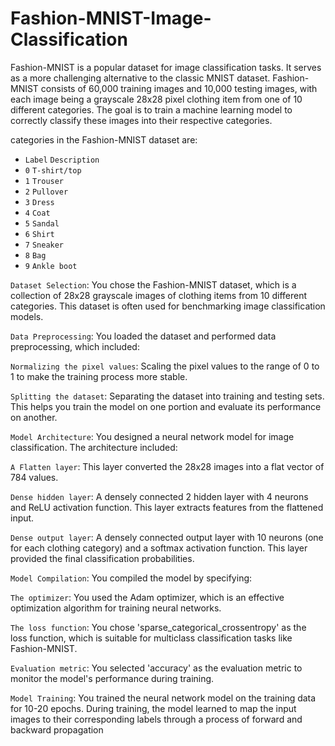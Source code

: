 # Fashion-MNIST-Image-Classification

Fashion-MNIST is a popular dataset for image classification tasks. It serves as a more challenging alternative to the classic MNIST dataset. Fashion-MNIST consists of 60,000 training images and 10,000 testing images, with each image being a grayscale 28x28 pixel clothing item from one of 10 different categories. The goal is to train a machine learning model to correctly classify these images into their respective categories.

categories in the Fashion-MNIST dataset are:

* `Label`	`Description`
* `0`  `T-shirt/top`
* `1`  `Trouser`
* `2`	 `Pullover`
* `3`	 `Dress`
* `4`	 `Coat`
* `5`	 `Sandal`
* `6`	 `Shirt`
* `7`	 `Sneaker`
* `8`	 `Bag`
* `9`	 `Ankle boot`



`Dataset Selection`: You chose the Fashion-MNIST dataset, which is a collection of 28x28 grayscale images of clothing items from 10 different categories. This dataset is often used for benchmarking image classification models.

`Data Preprocessing`: You loaded the dataset and performed data preprocessing, which included:

`Normalizing the pixel values`: Scaling the pixel values to the range of 0 to 1 to make the training process more stable.

`Splitting the dataset`: Separating the dataset into training and testing sets. This helps you train the model on one portion and evaluate its performance on another.

`Model Architecture`: You designed a neural network model for image classification. The architecture included:

`A Flatten layer`: This layer converted the 28x28 images into a flat vector of 784 values.

`Dense hidden layer`: A densely connected 2 hidden layer with 4 neurons and ReLU activation function. This layer extracts features from the flattened input.

`Dense output layer`: A densely connected output layer with 10 neurons (one for each clothing category) and a softmax activation function. This layer provided the final classification probabilities.

`Model Compilation`: You compiled the model by specifying:

`The optimizer`: You used the Adam optimizer, which is an effective optimization algorithm for training neural networks.

`The loss function`: You chose 'sparse_categorical_crossentropy' as the loss function, which is suitable for multiclass classification tasks like Fashion-MNIST.

`Evaluation metric`: You selected 'accuracy' as the evaluation metric to monitor the model's performance during training.

`Model Training`: You trained the neural network model on the training data for 10-20 epochs. During training, the model learned to map the input images to their corresponding labels through a process of forward and backward propagation
